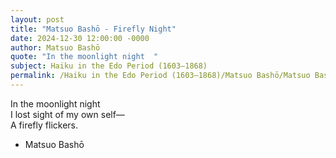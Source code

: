 ```yaml
---
layout: post
title: "Matsuo Bashō - Firefly Night"
date: 2024-12-30 12:00:00 -0000
author: Matsuo Bashō
quote: "In the moonlight night  "
subject: Haiku in the Edo Period (1603–1868)
permalink: /Haiku in the Edo Period (1603–1868)/Matsuo Bashō/Matsuo Bashō - Firefly Night
---
```


In the moonlight night  
I lost sight of my own self—  
A firefly flickers.

- Matsuo Bashō

